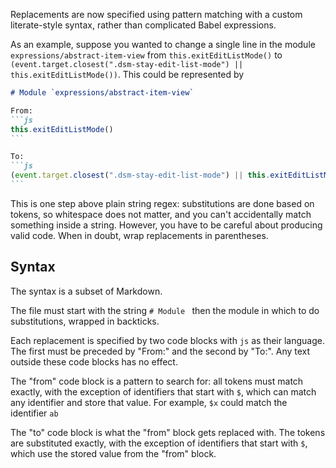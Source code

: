 Replacements are now specified using pattern matching with a custom literate-style syntax, rather than complicated Babel expressions.

As an example, suppose you wanted to change a single line in the module `expressions/abstract-item-view` from `this.exitEditListMode()` to `(event.target.closest(".dsm-stay-edit-list-mode") || this.exitEditListMode())`. This could be represented by

<!-- prettier-ignore -->
````md
# Module `expressions/abstract-item-view`

From:
```js
this.exitEditListMode()
```

To:
```js
(event.target.closest(".dsm-stay-edit-list-mode") || this.exitEditListMode())
```
````

This is one step above plain string regex: substitutions are done based on tokens, so whitespace does not matter, and you can't accidentally match something inside a string. However, you have to be careful about producing valid code. When in doubt, wrap replacements in parentheses.

## Syntax

The syntax is a subset of Markdown.

The file must start with the string `# Module ` then the module in which to do substitutions, wrapped in backticks.

Each replacement is specified by two code blocks with `js` as their language. The first must be preceded by "From:" and the second by "To:". Any text outside these code blocks has no effect.

The "from" code block is a pattern to search for: all tokens must match exactly, with the exception of identifiers that start with `$`, which can match any identifier and store that value. For example, `$x` could match the identifier `ab`

The "to" code block is what the "from" block gets replaced with. The tokens are substituted exactly, with the exception of identifiers that start with `$`, which use the stored value from the "from" block.
